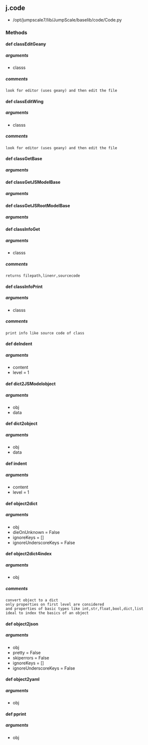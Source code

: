 ## j.code

- /opt/jumpscale7/lib/JumpScale/baselib/code/Code.py

### Methods

#### def classEditGeany 
##### arguments

- classs

##### comments

```
look for editor (uses geany) and then edit the file

```

#### def classEditWing 
##### arguments

- classs

##### comments

```
look for editor (uses geany) and then edit the file

```

#### def classGetBase 
##### arguments

#### def classGetJSModelBase 
##### arguments

#### def classGetJSRootModelBase 
##### arguments

#### def classInfoGet 
##### arguments

- classs

##### comments

```
returns filepath,linenr,sourcecode

```

#### def classInfoPrint 
##### arguments

- classs

##### comments

```
print info like source code of class

```

#### def deIndent 
##### arguments

- content
- level = 1
#### def dict2JSModelobject 
##### arguments

- obj
- data
#### def dict2object 
##### arguments

- obj
- data
#### def indent 
##### arguments

- content
- level = 1
#### def object2dict 
##### arguments

- obj
- dieOnUnknown = False
- ignoreKeys = []
- ignoreUnderscoreKeys = False
#### def object2dict4index 
##### arguments

- obj

##### comments

```
convert object to a dict
only properties on first level are considered
and properties of basic types like int,str,float,bool,dict,list
ideal to index the basics of an object

```

#### def object2json 
##### arguments

- obj
- pretty = False
- skiperrors = False
- ignoreKeys = []
- ignoreUnderscoreKeys = False
#### def object2yaml 
##### arguments

- obj
#### def pprint 
##### arguments

- obj
